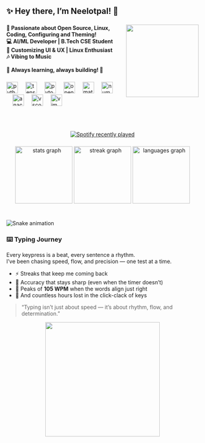 <h2 align="left">✨ Hey there, I’m Neelotpal! 👋</h2>

###

<img align="right" height="190" src="https://media.githubusercontent.com/media/NSANTRA/NSANTRA/refs/heads/main/Git.gif?token=A2T2HWFGZ3SMYHEM3ERS3GLIYWY56"  />

<h4 align="left">
🚀 Passionate about Open Source, Linux, Coding, Configuring and Theming!  <br>
💻 AI/ML Developer | B.Tech CSE Student  <br>
🎨 Customizing UI & UX | Linux Enthusiast  <br>
🎶 Vibing to Music<br><br>
🌟 Always learning, always building! 🚀
</h4>

###

<div align="left">
  <img src="https://cdn.jsdelivr.net/gh/devicons/devicon/icons/python/python-original.svg" height="30" alt="python logo"  />
  <img width="12" />
  <img src="https://cdn.jsdelivr.net/gh/devicons/devicon/icons/tensorflow/tensorflow-original.svg" height="30" alt="tensorflow logo"  />
  <img width="12" />
  <img src="https://cdn.jsdelivr.net/gh/devicons/devicon/icons/pytorch/pytorch-original.svg" height="30" alt="pytorhc logo"  />
  <img width="12" />
  <img src="https://cdn.jsdelivr.net/gh/devicons/devicon/icons/opencv/opencv-original.svg" height="30" alt="opencv logo"  />
  <img width="12" />
  <img src="https://cdn.jsdelivr.net/gh/devicons/devicon/icons/matplotlib/matplotlib-original.svg" height="30" alt="matplotlib logo"  />
  <img width="12" />
  <img src="https://cdn.jsdelivr.net/gh/devicons/devicon/icons/numpy/numpy-original.svg" height="30" alt="numpy logo"  />
  <img width="12" />
  <img width="12" />
  <img src="https://cdn.jsdelivr.net/gh/devicons/devicon/icons/anaconda/anaconda-original.svg" height="30" alt="anaconda logo"  />
  <img width="12" />
  <img src="https://cdn.jsdelivr.net/gh/devicons/devicon/icons/vscode/vscode-original.svg" height="30" alt="vscode logo"  />
  <img width="12" />
  <img src="https://cdn.jsdelivr.net/gh/devicons/devicon/icons/vim/vim-original.svg" height="30" alt="vim logo"  />
</div>

###

<br clear="both">

###

<!-- <img align="right" height="145" src="./gifs/anime-dance.gif"  /> -->

<div align="center">
  <a href="https://open.spotify.com/playlist/6P8aDEtzcc7HDgzFoQpi5A?si=d81baf614c694867">
    <img src="https://spotify-recently-played-readme.vercel.app/api?user=31nr5sqvvihh7zmxi6ky5vl2c5e4&count=3&unique=true" alt="Spotify recently played"  />
  </a>
</div>

<!-- ```

           .             ​ eternal@world 
          .c.           ┌───────────────────────────────┐ 
         .ccc.           ​ OS : Arch Linux
        .lllll.          ​ Kernel : linux-zen 6.14 
       ..;'olll.         ​ WM : Hyprland 
      .dolllcccl.        ​ Shell : fish
     .lcc'   'ccc.       ​ Uptime : 23 years
    .ccc'     'cc:.      ​ CPU : NeuraCore AX-1
   .cccc'     'c:;..    └───────────────────────────────┘ 
  ."'             '".     E   T   E   R   N   A   L   火 

arch in ~ 
  λ echo "Stay Determined!"
``` -->

###

<div align="center">
  <img src="https://github-readme-stats.vercel.app/api?username=NSANTRA&show_icons=true&theme=gruvbox" height="150" alt="stats graph"  />
  <img src="https://streak-stats.demolab.com?user=NSANTRA&locale=en&mode=weekly&theme=gruvbox" height="150" alt="streak graph"   />
  <img src="https://github-readme-stats.vercel.app/api/top-langs/?username=NSANTRA&layout=compact&theme=gruvbox" height="150" alt="languages graph"  />
</div>

###

<br clear="both">

<img src="https://raw.githubusercontent.com/NSANTRA/NSANTRA/refs/heads/output/snake.svg" alt="Snake animation" />


### ⌨️ Typing Journey
Every keypress is a beat, every sentence a rhythm.  
I’ve been chasing speed, flow, and precision — one test at a time.  

- ⚡ Streaks that keep me coming back  
- 🎯 Accuracy that stays sharp (even when the timer doesn’t)  
- 🚀 Peaks of **105 WPM** when the words align just right  
- 🌌 And countless hours lost in the click-clack of keys  

> “Typing isn’t just about speed — it’s about rhythm, flow, and determination.”  

<div align="center">
  <img src="https://raw.githubusercontent.com/NSANTRA/NSANTRA/monkeytype-readme/monkeytype-readme-lb-pb.svg" width="300" />
</div>

